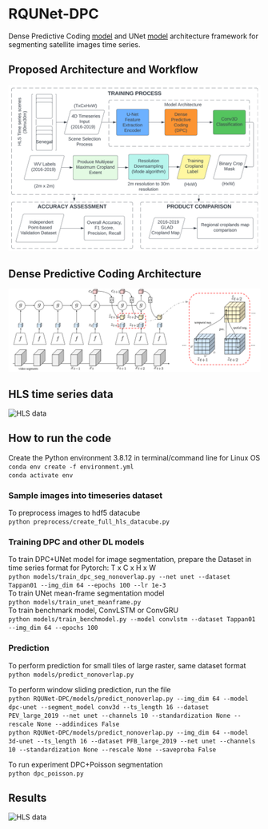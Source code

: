 # RQUNet-DPC
 
Dense Predictive Coding [model](https://github.com/TengdaHan/DPC) and UNet [model](https://github.com/jaxony/unet-pytorch) architecture framework for segmenting satellite images time series.<br>

## Proposed Architecture and Workflow
![Model Architecture](models/asset/DPC_Flowchart.png) <br>

## Dense Predictive Coding Architecture
![Dense Predictive Coding](models/asset/arch.png) <br>

## HLS time series data
![HLS data](models/asset/hls_full_rgb.gif) <br>

## How to run the code
Create the Python environment 3.8.12 in terminal/command line for Linux OS <br>
```conda env create -f environment.yml``` <br>
```conda activate env``` <br>

### Sample images into timeseries dataset
To preprocess images to hdf5 datacube <br>
```python preprocess/create_full_hls_datacube.py``` <br>


### Training DPC and other DL models

To train DPC+UNet model for image segmentation, prepare the Dataset in time series format for Pytorch: T x C x H x W <br>
```python models/train_dpc_seg_nonoverlap.py --net unet --dataset Tappan01 --img_dim 64 --epochs 100 --lr 1e-3``` <br>
To train UNet mean-frame segmentation model <br>
```python models/train_unet_meanframe.py``` <br>
To train benchmark model, ConvLSTM or ConvGRU <br>
```python models/train_benchmodel.py --model convlstm --dataset Tappan01 --img_dim 64 --epochs 100```

### Prediction

To perform prediction for small tiles of large raster, same dataset format <br>
```python models/predict_nonoverlap.py```

To perform window sliding prediction, run the file <br>
```python RQUNet-DPC/models/predict_nonoverlap.py --img_dim 64 --model dpc-unet --segment_model conv3d --ts_length 16 --dataset PEV_large_2019 --net unet --channels 10 --standardization None --rescale None --addindices False``` <br>
```python RQUNet-DPC/models/predict_nonoverlap.py --img_dim 64 --model 3d-unet --ts_length 16 --dataset PFB_large_2019 --net unet --channels 10 --standardization None --rescale None --saveproba False``` <br>

To run experiment DPC+Poisson segmentation <br>
```python dpc_poisson.py``` <br>


## Results
![HLS data](models/asset/results-v3.png) <br>


